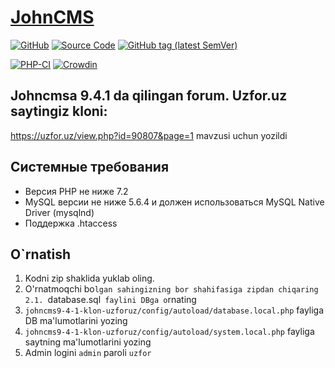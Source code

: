 # [JohnCMS](https://johncms.com)

[![GitHub](https://img.shields.io/github/license/johncms/johncms?color=blue)](https://github.com/johncms/johncms/blob/develop/LICENSE)
[![Source Code](http://img.shields.io/badge/source-johncms/johncms-blue.svg)](https://github.com/johncms/johncms)
[![GitHub tag (latest SemVer)](https://img.shields.io/github/tag/johncms/johncms.svg?label=stable)](https://github.com/johncms/johncms/releases)

[![PHP-CI](https://github.com/johncms/johncms/workflows/PHP-CI/badge.svg?branch=develop)](https://github.com/johncms/johncms/actions)
[![Crowdin](https://badges.crowdin.net/johncms/localized.svg)](https://crowdin.com/project/johncms)


## Johncmsa 9.4.1 da qilingan forum. Uzfor.uz saytingiz kloni:
https://uzfor.uz/view.php?id=90807&page=1 mavzusi uchun yozildi

## Системные требования
- Версия PHP не ниже 7.2
- MySQL версии не ниже 5.6.4 и должен использоваться MySQL Native Driver (mysqlnd)
- Поддержка .htaccess

## O`rnatish
1. Kodni zip shaklida yuklab oling.
2. O'rnatmoqchi bo`lgan sahingizning bor shahifasiga zipdan chiqaring
2.1. `database.sql` faylini DBga o`rnating
3. `johncms9-4-1-klon-uzforuz/config/autoload/database.local.php` fayliga DB ma'lumotlarini yozing
4. `johncms9-4-1-klon-uzforuz/config/autoload/system.local.php` fayliga saytning ma'lumotlarini yozing
5. Admin logini `admin` paroli `uzfor`